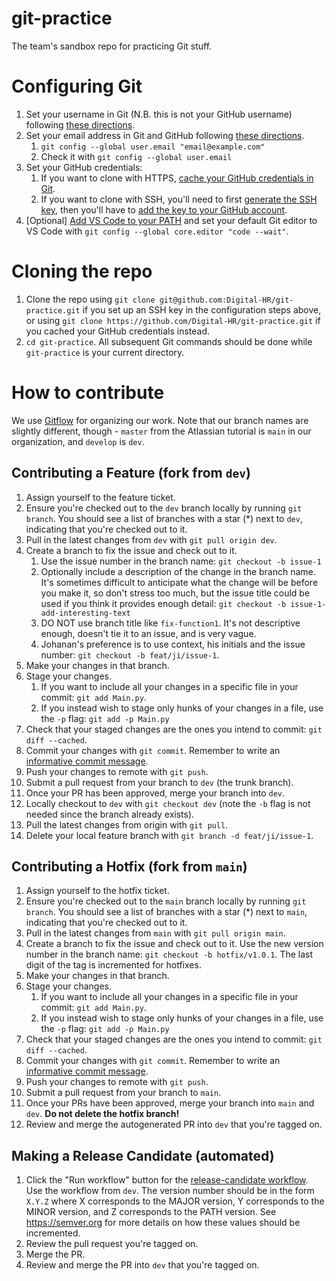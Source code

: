 # git-practice

The team's sandbox repo for practicing Git stuff.

# Configuring Git
1. Set your username in Git (N.B. this is not your GitHub username) following [these directions](https://docs.github.com/en/free-pro-team@latest/github/using-git/setting-your-username-in-git).
2. Set your email address in Git and GitHub following [these directions](https://docs.github.com/en/free-pro-team@latest/github/setting-up-and-managing-your-github-user-account/setting-your-commit-email-address#setting-your-commit-email-address-in-git).
   1. `git config --global user.email "email@example.com"`
   2. Check it with `git config --global user.email`
3. Set your GitHub credentials:
   1. If you want to clone with HTTPS, [cache your GitHub credentials in Git](https://docs.github.com/en/free-pro-team@latest/github/using-git/caching-your-github-credentials-in-git).
   2. If you want to clone with SSH, you'll need to first [generate the SSH key](https://docs.github.com/en/free-pro-team@latest/github/authenticating-to-github/generating-a-new-ssh-key-and-adding-it-to-the-ssh-agent), then you'll have to [add the key to your GitHub account](https://docs.github.com/en/free-pro-team@latest/github/authenticating-to-github/adding-a-new-ssh-key-to-your-github-account).
4. [Optional] [Add VS Code to your PATH](https://stackoverflow.com/a/58377413/6310633) and set your default Git editor to VS Code with `git config --global core.editor "code --wait"`.

# Cloning the repo
1. Clone the repo using `git clone git@github.com:Digital-HR/git-practice.git` if you set up an SSH key in the configuration steps above, or using `git clone https://github.com/Digital-HR/git-practice.git` if you cached your GitHub credentials instead.
2. `cd git-practice`. All subsequent Git commands should be done while `git-practice` is your current directory.

# How to contribute

We use [Gitflow](https://www.atlassian.com/git/tutorials/comparing-workflows/gitflow-workflow) for organizing our work. Note that our branch names are slightly different, though - `master` from the Atlassian tutorial is `main` in our organization, and `develop` is `dev`.

## Contributing a Feature (fork from `dev`)
1. Assign yourself to the feature ticket.
2. Ensure you're checked out to the `dev` branch locally by running `git branch`. You should see a list of branches with a star (*) next to `dev`, indicating that you're checked out to it.
3. Pull in the latest changes from `dev` with `git pull origin dev`.
4. Create a branch to fix the issue and check out to it.
   1. Use the issue number in the branch name: `git checkout -b issue-1`
   2. Optionally include a description of the change in the branch name. It's sometimes difficult to anticipate what the change will be before you make it, so don't stress too much, but the issue title could be used if you think it provides enough detail: `git checkout -b issue-1-add-interesting-text`
   3. DO NOT use branch title like `fix-function1`. It's not descriptive enough, doesn't tie it to an issue, and is very vague.
   4. Johanan's preference is to use context, his initials and the issue number: `git checkout -b feat/ji/issue-1`.
5. Make your changes in that branch.
6. Stage your changes.
   1. If you want to include all your changes in a specific file in your commit: `git add Main.py`.
   2. If you instead wish to stage only hunks of your changes in a file, use the `-p` flag: `git add -p Main.py`
7. Check that your staged changes are the ones you intend to commit: `git diff --cached`.
8. Commit your changes with `git commit`. Remember to write an [informative commit message](https://forcepush.tech/missives-to-the-future-on-commit-messages-and-maintainability).
9. Push your changes to remote with `git push`.
10. Submit a pull request from your branch to `dev` (the trunk branch).
11. Once your PR has been approved, merge your branch into `dev`.
12. Locally checkout to `dev` with `git checkout dev` (note the `-b` flag is not needed since the branch already exists).
13. Pull the latest changes from origin with `git pull`.
14. Delete your local feature branch with `git branch -d feat/ji/issue-1`.

## Contributing a Hotfix (fork from `main`)
1. Assign yourself to the hotfix ticket.
2. Ensure you're checked out to the `main` branch locally by running `git branch`. You should see a list of branches with a star (*) next to `main`, indicating that you're checked out to it.
3. Pull in the latest changes from `main` with `git pull origin main`.
4. Create a branch to fix the issue and check out to it. Use the new version number in the branch name: `git checkout -b hotfix/v1.0.1`. The last digit of the tag is incremented for hotfixes.
5. Make your changes in that branch.
6. Stage your changes.
   1. If you want to include all your changes in a specific file in your commit: `git add Main.py`.
   2. If you instead wish to stage only hunks of your changes in a file, use the `-p` flag: `git add -p Main.py`
7. Check that your staged changes are the ones you intend to commit: `git diff --cached`.
8. Commit your changes with `git commit`. Remember to write an [informative commit message](https://forcepush.tech/missives-to-the-future-on-commit-messages-and-maintainability).
9. Push your changes to remote with `git push`.
10. Submit a pull request from your branch to `main`.
11. Once your PRs have been approved, merge your branch into `main` and `dev`. **Do not delete the hotfix branch!**
12. Review and merge the autogenerated PR into `dev` that you're tagged on.

## Making a Release Candidate (automated)
1. Click the "Run workflow" button for the [release-candidate workflow](https://github.com/Digital-HR/git-practice/actions/workflows/release-candidate.yml). Use the workflow from `dev`. The version number should be in the form `X.Y.Z` where X corresponds to the MAJOR version, Y corresponds to the MINOR version, and Z corresponds to the PATH version. See https://semver.org for more details on how these values should be incremented.
2. Review the pull request you're tagged on.
3. Merge the PR.
4. Review and merge the PR into `dev` that you're tagged on.
